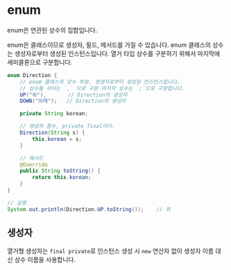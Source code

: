 # enum

enum은 연관된 상수의 집합입니다.

enum은 클래스이므로 생성자, 필드, 메서드를 가질 수 있습니다. enum 클래스의 상수는 생성자로부터 생성된 인스턴스입니다. 열거 타입 상수를 구분하기 위해서 마지막에 세미콜론으로 구분합니다.

```java
enum Direction {
    // enum 클래스의 상수 부분, 생생자로부터 생성된 인스턴스입니다.
    // 상수들 사이는 `,` 으로 구분 마지막 상수는 `;`으로 구분합니다.
    UP("위"),       // Direction의 생성자
    DOWN("아래");   // Direction의 생성자

    private String korean;

    // 생성자 함수, private final이다.
    Direction(String s) {
        this.korean = s;
    }

    // 메서드
    @Override
    public String toString() {
        return this.korean;
    }
}

// 실행
System.out.println(Direction.UP.toString());    // 위
```

## 생성자

열거형 생성자는 `final private`로 인스턴스 생성 시 `new` 연산자 없이 생성자 이름 대신 상수 이름을 사용합니다.
